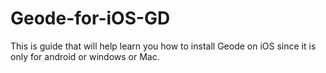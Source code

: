 # Geode-for-iOS-GD
This is guide that will help learn you how to install Geode on iOS since it is only for android or windows or Mac.
